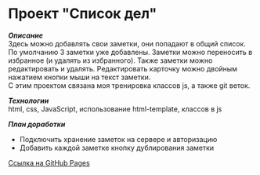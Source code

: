 # Проект "Список дел"
***Описание***
\
Здесь можно добавлять свои заметки, они попадают в общий список. 
По умолчанию 3 заметки уже добавлены. Заметки можно переносить в избранное (и удалять из избранного). Также заметки можно редактировать и удалять.
Редактировать карточку можно двойным нажатием кнопки мыши на текст заметки. 
\
С этим проектом связана моя тренировка классов js, а также git веток.

***Технологии***
\
html, css, JavaScript, использование html-template, классов в js

***План доработки***
* Подключить хранение заметок на сервере и авторизацию
* Добавить каждой заметке кнопку дублирования заметки

[Ссылка на GitHub Pages](https://nadezhda-yarovaya.github.io/NoteList/)
